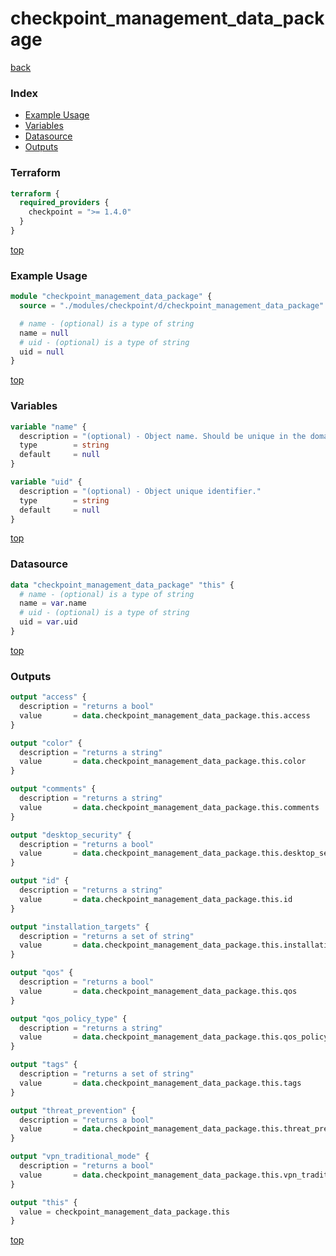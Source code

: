 # checkpoint_management_data_package

[back](../checkpoint.md)

### Index

- [Example Usage](#example-usage)
- [Variables](#variables)
- [Datasource](#datasource)
- [Outputs](#outputs)

### Terraform

```terraform
terraform {
  required_providers {
    checkpoint = ">= 1.4.0"
  }
}
```

[top](#index)

### Example Usage

```terraform
module "checkpoint_management_data_package" {
  source = "./modules/checkpoint/d/checkpoint_management_data_package"

  # name - (optional) is a type of string
  name = null
  # uid - (optional) is a type of string
  uid = null
}
```

[top](#index)

### Variables

```terraform
variable "name" {
  description = "(optional) - Object name. Should be unique in the domain."
  type        = string
  default     = null
}

variable "uid" {
  description = "(optional) - Object unique identifier."
  type        = string
  default     = null
}
```

[top](#index)

### Datasource

```terraform
data "checkpoint_management_data_package" "this" {
  # name - (optional) is a type of string
  name = var.name
  # uid - (optional) is a type of string
  uid = var.uid
}
```

[top](#index)

### Outputs

```terraform
output "access" {
  description = "returns a bool"
  value       = data.checkpoint_management_data_package.this.access
}

output "color" {
  description = "returns a string"
  value       = data.checkpoint_management_data_package.this.color
}

output "comments" {
  description = "returns a string"
  value       = data.checkpoint_management_data_package.this.comments
}

output "desktop_security" {
  description = "returns a bool"
  value       = data.checkpoint_management_data_package.this.desktop_security
}

output "id" {
  description = "returns a string"
  value       = data.checkpoint_management_data_package.this.id
}

output "installation_targets" {
  description = "returns a set of string"
  value       = data.checkpoint_management_data_package.this.installation_targets
}

output "qos" {
  description = "returns a bool"
  value       = data.checkpoint_management_data_package.this.qos
}

output "qos_policy_type" {
  description = "returns a string"
  value       = data.checkpoint_management_data_package.this.qos_policy_type
}

output "tags" {
  description = "returns a set of string"
  value       = data.checkpoint_management_data_package.this.tags
}

output "threat_prevention" {
  description = "returns a bool"
  value       = data.checkpoint_management_data_package.this.threat_prevention
}

output "vpn_traditional_mode" {
  description = "returns a bool"
  value       = data.checkpoint_management_data_package.this.vpn_traditional_mode
}

output "this" {
  value = checkpoint_management_data_package.this
}
```

[top](#index)